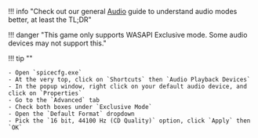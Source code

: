 !!! info "Check out our general [Audio](/extras/audio.md) guide to understand audio modes better, at least the TL;DR"

!!! danger "This game only supports WASAPI Exclusive mode. Some audio devices may not support this."

!!! tip ""

    - Open `spicecfg.exe`
    - At the very top, click on `Shortcuts` then `Audio Playback Devices`
    - In the popup window, right click on your default audio device, and click on `Properties`
    - Go to the `Advanced` tab
    - Check both boxes under `Exclusive Mode`
    - Open the `Default Format` dropdown
    - Pick the `16 bit, 44100 Hz (CD Quality)` option, click `Apply` then `OK`
